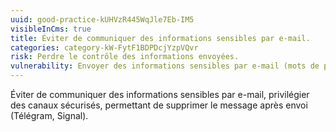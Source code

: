 ```yaml
---
uuid: good-practice-kUHVzR445WqJle7Eb-IM5
visibleInCms: true
title: Éviter de communiquer des informations sensibles par e-mail.
categories: category-kW-FytF1BDPDcjYzpVQvr
risk: Perdre le contrôle des informations envoyées.
vulnerability: Envoyer des informations sensibles par e-mail (mots de passe etc.).
---
```

Éviter de communiquer des informations sensibles par e-mail,
privilégier des canaux sécurisés, permettant de supprimer le message après
envoi (Télégram, Signal).